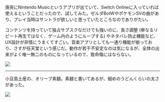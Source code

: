唐突にNintendo Musicというアプリが出ていて、Switch Onlineに入っていれば使えるということだったので、試してみた。ゼルダBotWやポケモンSVの曲があり、プレイ当時はサントラが欲しいと思っていたところなのでありがたい。

コンテンツを持っていて独占サブスクなだけでも強いのに、長さ調整 (単なるリピート再生ではなく、ゲーム内のようにループする) やネタバレ防止機能など、UX設計が非情にうまくてすごい。音楽アプリとしても一通り機能が揃っており、さすが任天堂という感じだ。動作が若干不安定なのは気になるが、全体の出来がよく唯一無二のものになっているので、致命傷にはならない。

![](https://photos.old.apkas.net/medium/202410/20241031-102212.webp)

---

小豆島土産の、オリーブ素麺。素麺と書いてあるが、細めのうどんくらいの太さがあった。

![](https://photos.old.apkas.net/medium/202410/20241031-130341.webp)
